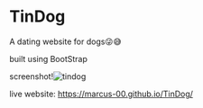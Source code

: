 # TinDog

A dating website for dogs😜😅 

built using BootStrap 

screenshot!![tindog](https://user-images.githubusercontent.com/104015866/207429114-d043f9b8-7545-49f6-b4df-5354edafcb13.png)


live website: https://marcus-00.github.io/TinDog/
